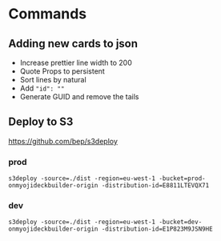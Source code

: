 # Commands

## Adding new cards to json

- Increase prettier line width to 200
- Quote Props to persistent
- Sort lines by natural
- Add `"id": ""`
- Generate GUID and remove the tails

## Deploy to S3

<https://github.com/bep/s3deploy>

### prod

`s3deploy -source=./dist -region=eu-west-1 -bucket=prod-onmyojideckbuilder-origin -distribution-id=E8811LTEVQX71`

### dev

`s3deploy -source=./dist -region=eu-west-1 -bucket=dev-onmyojideckbuilder-origin -distribution-id=E1P823M9JSN9HE`
